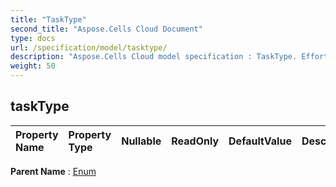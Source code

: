 ```yaml
---
title: "TaskType"
second_title: "Aspose.Cells Cloud Document"
type: docs
url: /specification/model/tasktype/
description: "Aspose.Cells Cloud model specification : TaskType. Effortlessly handle Excel and other spreadsheet documents with features like opening, generating, editing, splitting, merging, comparing, and converting."
weight: 50
---
```


## **taskType**

 

| Property Name | Property Type | Nullable |  ReadOnly | DefaultValue | Description | 
| :- | :- | :- |:- |  :- | :- |

**Parent Name** : [Enum](enum)

